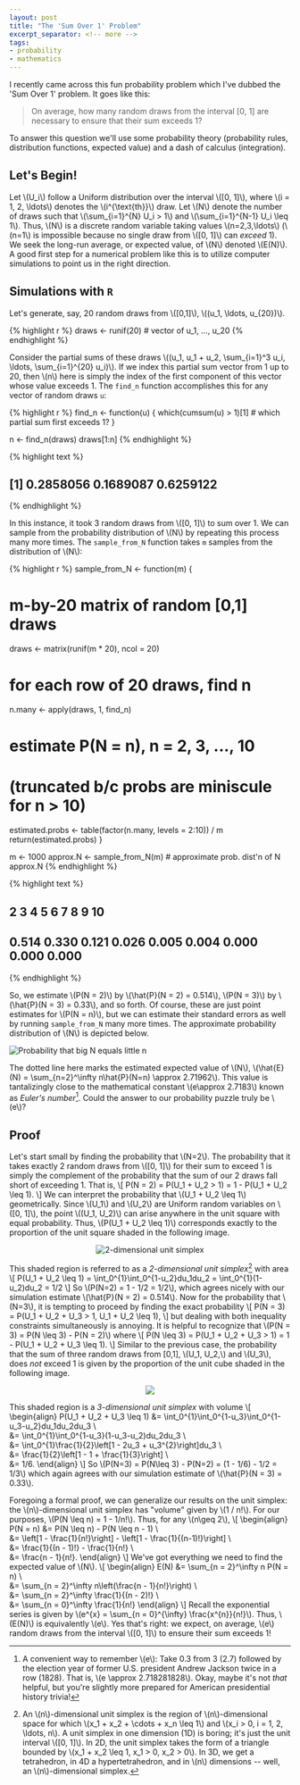 ```yaml
---
layout: post
title: "The 'Sum Over 1' Problem"
excerpt_separator: <!-- more -->
tags: 
- probability
- mathematics
---
```


I recently came across this fun probability problem which I've dubbed the 'Sum Over 1' problem. It goes like this:

> On average, how many random draws from the interval [0, 1] are necessary to ensure that their sum exceeds 1?

To answer this question we'll use some probability theory (probability rules, distribution functions, expected value) and a dash of calculus (integration).

<!-- more -->

## Let's Begin!

Let \\(U_i\\) follow a Uniform distribution over the interval \\([0, 1]\\), where \\(i = 1, 2, \ldots\\) denotes the \\(i^{\text{th}}\\) draw. Let \\(N\\) denote the number of draws such that \\(\sum\_{i=1}^{N} U_i > 1\\) and \\(\sum\_{i=1}^{N-1} U_i \leq 1\\). Thus, \\(N\\) is a discrete random variable taking values \\(n=2,3,\ldots\\) (\\(n=1\\) is impossible because no single draw from \\([0, 1]\\) can _exceed_ 1). We seek the long-run average, or expected value, of \\(N\\) denoted \\(E(N)\\). A good first step for a numerical problem like this is to utilize computer simulations to point us in the right direction.

## Simulations with `R`

Let's generate, say, 20 random draws from \\([0,1]\\), \\((u_1, \ldots, u_{20})\\).


{% highlight r %}
draws <- runif(20)  # vector of u_1, ..., u_20
{% endhighlight %}

Consider the partial sums of these draws \\((u_1, u_1 + u_2, \sum\_{i=1}^3 u_i, \ldots, \sum\_{i=1}^{20} u_i)\\). If we index this partial sum vector from 1 up to 20, then \\(n\\) here is simply the index of the first component of this vector whose value exceeds 1. The `find_n` function accomplishes this for any vector of random draws `u`:


{% highlight r %}
find_n <- function(u) {
  which(cumsum(u) > 1)[1]  # which partial sum first exceeds 1?
}

n <- find_n(draws)
draws[1:n]
{% endhighlight %}



{% highlight text %}
## [1] 0.2858056 0.1689087 0.6259122
{% endhighlight %}

In this instance, it took 3 random draws from \\([0, 1]\\) to sum over 1. We can sample from the probability distribution of \\(N\\) by repeating this process many more times. The `sample_from_N` function takes `m` samples from the distribution of \\(N\\):


{% highlight r %}
sample_from_N <- function(m) {
  # m-by-20 matrix of random [0,1] draws
  draws <- matrix(runif(m * 20), ncol = 20)
  # for each row of 20 draws, find n
  n.many <- apply(draws, 1, find_n)
  # estimate P(N = n), n = 2, 3, ..., 10
  # (truncated b/c probs are miniscule for n > 10)
  estimated.probs <- table(factor(n.many, levels = 2:10)) / m  
  return(estimated.probs)
}

m <- 1000
approx.N <- sample_from_N(m)  # approximate prob. dist'n of N
approx.N
{% endhighlight %}



{% highlight text %}
## 
##     2     3     4     5     6     7     8     9    10 
## 0.514 0.330 0.121 0.026 0.005 0.004 0.000 0.000 0.000
{% endhighlight %}

So, we estimate \\(P(N = 2)\\) by \\(\hat{P}(N = 2) = 0.514\\), \\(P(N = 3)\\) by \\(\hat{P}(N = 3) = 0.33\\), and so forth. Of course, these are just point estimates for \\(P(N = n)\\), but we can estimate their standard errors as well by running `sample_from_N` many more times. The approximate probability distribution of \\(N\\) is depicted below.

![Probability that big N equals little n](https://drive.google.com/uc?export=view&id=1Ka4FC0Fx0Rf_9JbxQ7h7iiPvlFWKoVXw)


The dotted line here marks the estimated expected value of \\(N\\), \\(\hat{E}(N) = \sum\_{n=2}^\infty n\hat{P}(N=n) \approx 2.71962\\). This value is tantalizingly close to the mathematical constant \\(e\approx 2.7183\\) known as _Euler's number_[^1]. Could the answer to our probability puzzle truly be \\(e\\)?

## Proof

Let's start small by finding the probability that \\(N=2\\). The probability that it takes exactly 2 random draws from \\([0, 1]\\) for their sum to exceed 1 is simply the complement of the probability that the sum of our 2 draws fall short of exceeding 1. That is, 
\\[
P(N = 2) = P(U_1 + U_2 > 1) = 1 - P(U_1 + U_2 \leq 1).
\\] 
We can interpret the probability that \\(U_1 + U_2 \leq 1\\) geometrically. Since \\(U_1\\) and \\(U_2\\) are Uniform random variables on \\([0, 1]\\), the point \\((U_1, U_2)\\) can arise anywhere in the unit square with equal probability. Thus, \\(P(U_1 + U_2 \leq 1)\\) corresponds exactly to the proportion of the unit square shaded in the following image. <br />

<center><img src='https://drive.google.com/uc?export=view&id=1Q_6PRYEXsoRfjonYs4JFKMJf0SskQB6y' alt='2-dimensional unit simplex'/></center>

This shaded region is referred to as a _2-dimensional unit simplex_[^2] with area
\\[
P(U_1 + U_2 \leq 1) = \int_0^{1}\int_0^{1-u_2}du_1du_2 = \int_0^{1}(1-u_2)du_2 = 1/2
\\]
So \\(P(N=2) = 1 - 1/2 = 1/2\\), which agrees nicely with our simulation estimate \\(\hat{P}(N = 2) = 0.514\\). Now for the probability that \\(N=3\\), it is tempting to proceed by finding the exact probability
\\[
P(N = 3) = P(U_1 + U_2 + U_3 > 1, U_1 + U_2 \leq 1),
\\]
but dealing with both inequality constraints simultaneously is annoying.  It is helpful to recognize that \\(P(N = 3) = P(N \leq 3) - P(N = 2)\\) where
\\[
P(N \leq 3) = P(U_1 + U_2 + U_3 > 1) = 1 - P(U_1 + U_2 + U_3 \leq 1).
\\]
Similar to the previous case, the probability that the sum of three random draws from [0,1], \\(U_1, U_2,\\) and \\(U_3\\), does _not_ exceed 1 is given by the proportion of the unit cube shaded in the following image. <br />

<center><img src='https://drive.google.com/uc?export=view&id=1fIIpGwr8iliwKuxjbq58PWSJSNiUSh6P'></center>

This shaded region is a _3-dimensional unit simplex_ with volume
\\[ \begin{align}
P(U_1 + U_2 + U_3 \leq 1) &= \int_0^{1}\int_0^{1-u_3}\int_0^{1-u_3-u_2}du_1du_2du_3 \\\
&= \int_0^{1}\int_0^{1-u_3}(1-u_3-u_2)du_2du_3 \\\
&= \int_0^{1}\frac{1}{2}\left[1 - 2u_3 + u_3^{2}\right]du_3 \\\
&= \frac{1}{2}\left[1 - 1 + \frac{1}{3}\right] \\\
&= 1/6.
\end{align}
\\]
So \\(P(N=3) = P(N\leq 3) - P(N=2) = (1 - 1/6) - 1/2 = 1/3\\) which again agrees with our simulation estimate of \\(\hat{P}(N = 3) = 0.33\\).

Foregoing a formal proof, we can generalize our results on the unit simplex: the \\(n\\)-dimensional unit simplex has "volume" given by \\(1 / n!\\). For our purposes, \\(P(N \leq n) = 1 - 1/n!\\). Thus, for any \\(n\geq 2\\), 
\\[ \begin{align}
P(N = n) &= P(N \leq n) - P(N \leq n - 1) \\\
&= \left[1 - \frac{1}{n!}\right] - \left[1 - \frac{1}{(n-1)!}\right] \\\
&= \frac{1}{(n - 1)!} - \frac{1}{n!} \\\
&= \frac{n - 1}{n!}.
\end{align}
\\] 
We've got everything we need to find the expected value of \\(N\\).
\\[ \begin{align}
E(N) &= \sum\_{n = 2}^\infty n P(N = n) \\\
&= \sum\_{n = 2}^\infty n\left(\frac{n - 1}{n!}\right) \\\
&= \sum\_{n = 2}^\infty \frac{1}{(n - 2)!} \\\
&= \sum\_{n = 0}^\infty \frac{1}{n!}
\end{align}
\\] 
Recall the exponential series is given by \\(e^{x} = \sum\_{n = 0}^{\infty} \frac{x^{n}}{n!}\\). Thus, \\(E(N)\\) is equivalently \\(e\\). Yes that's right: we expect, on average, \\(e\\) random draws from the interval \\([0, 1]\\) to ensure their sum exceeds 1!

[^1]: A convenient way to remember \\(e\\): Take 0.3 from 3 (2.7) followed by the election year of former U.S. president Andrew Jackson twice in a row (1828).  That is, \\(e \approx 2.718281828\\). Okay, maybe it's not _that_ helpful, but you're slightly more prepared for American presidential history trivia!

[^2]: An \\(n\\)-dimensional unit simplex is the region of \\(n\\)-dimensional space for which \\(x_1 + x_2 + \cdots + x_n \leq 1\\) and \\(x_i > 0, i = 1, 2, \ldots, n\\).  A unit simplex in one dimension (1D) is boring; it's just the unit interval \\([0, 1]\\). In 2D, the unit simplex takes the form of a triangle bounded by \\(x_1 + x_2 \leq 1, x_1 > 0, x_2 > 0\\). In 3D, we get a tetrahedron, in 4D a hypertetrahedron, and in \\(n\\) dimensions -- well, an \\(n\\)-dimensional simplex.

